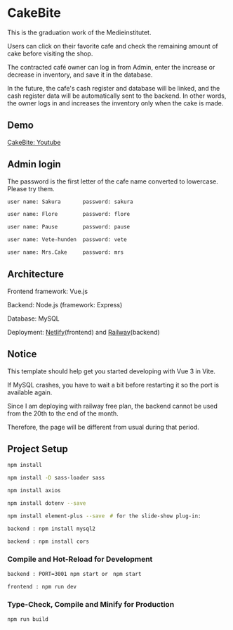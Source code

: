 # CakeBite

This is the graduation work of the Medieinstitutet.

Users can click on their favorite cafe and check the remaining amount of cake before visiting the shop.

The contracted café owner can log in from Admin, enter the increase or decrease in inventory, and save it in the database.

In the future, the cafe's cash register and database will be linked, and the cash register data will be automatically sent to the backend. In other words, the owner logs in and increases the inventory only when the cake is made.

## Demo

[CakeBite: Youtube](https://youtu.be/yYsH0FoCzNM)

## Admin login

The password is the first letter of the cafe name converted to lowercase.
Please try them.

```sh
user name: Sakura       password: sakura

user name: Flore        password: flore

user name: Pause        password: pause

user name: Vete-hunden  password: vete

user name: Mrs.Cake     password: mrs

```

## Architecture

Frontend framework: Vue.js

Backend: Node.js (framework: Express)

Database: MySQL

Deployment:
[Netlify](https://www.netlify.com/)(frontend) and [Railway](https://railway.app/)(backend)

## Notice

This template should help get you started developing with Vue 3 in Vite.

If MySQL crashes, you have to wait a bit before restarting it so the port is available again.

Since I am deploying with railway free plan, the backend cannot be used from the 20th to the end of the month.

Therefore, the page will be different from usual during that period.

## Project Setup

```sh
npm install

npm install -D sass-loader sass

npm install axios

npm install dotenv --save

npm install element-plus --save　# for the slide-show plug-in:

backend : npm install mysql2

backend : npm install cors

```

### Compile and Hot-Reload for Development

```sh
backend : PORT=3001 npm start or　npm start

frontend : npm run dev
```

### Type-Check, Compile and Minify for Production

```sh
npm run build
```

